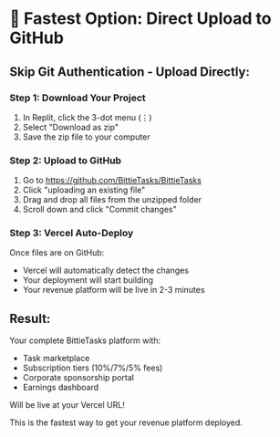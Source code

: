 # 🚀 Fastest Option: Direct Upload to GitHub

## Skip Git Authentication - Upload Directly:

### Step 1: Download Your Project
1. In Replit, click the 3-dot menu (⋮)
2. Select "Download as zip"
3. Save the zip file to your computer

### Step 2: Upload to GitHub
1. Go to https://github.com/BittieTasks/BittieTasks
2. Click "uploading an existing file"
3. Drag and drop all files from the unzipped folder
4. Scroll down and click "Commit changes"

### Step 3: Vercel Auto-Deploy
Once files are on GitHub:
- Vercel will automatically detect the changes
- Your deployment will start building
- Your revenue platform will be live in 2-3 minutes

## Result:
Your complete BittieTasks platform with:
- Task marketplace
- Subscription tiers (10%/7%/5% fees)
- Corporate sponsorship portal
- Earnings dashboard

Will be live at your Vercel URL!

This is the fastest way to get your revenue platform deployed.